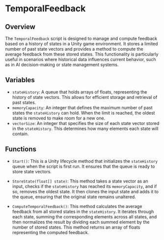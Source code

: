 # TemporalFeedback

## Overview
The `TemporalFeedback` script is designed to manage and compute feedback based on a history of states in a Unity game environment. It stores a limited number of past state vectors and provides a method to compute the average feedback from these stored states. This functionality is particularly useful in scenarios where historical data influences current behavior, such as in AI decision-making or state management systems.

## Variables
- `stateHistory`: A queue that holds arrays of floats, representing the history of state vectors. This allows for efficient storage and retrieval of past states.
- `memoryCapacity`: An integer that defines the maximum number of past states the `stateHistory` can hold. When the limit is reached, the oldest state is removed to make room for a new one.
- `vectorSize`: An integer that specifies the size of each state vector stored in the `stateHistory`. This determines how many elements each state will contain.

## Functions
- `Start()`: This is a Unity lifecycle method that initializes the `stateHistory` queue when the script is first run. It ensures that the queue is ready to store state vectors.

- `StoreState(float[] state)`: This method takes a state vector as an input, checks if the `stateHistory` has reached its `memoryCapacity`, and if so, removes the oldest state. It then clones the input state and adds it to the queue, ensuring that the original state remains unaltered.

- `ComputeTemporalFeedback()`: This method calculates the average feedback from all stored states in the `stateHistory`. It iterates through each state, summing the corresponding elements across all states, and then normalizes the result by dividing each summed element by the number of stored states. This method returns an array of floats representing the computed feedback.